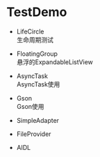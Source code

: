 # TestDemo

* LifeCircle  
生命周期测试


* FloatingGroup  
悬浮的ExpandableListView


* AsyncTask  
AsyncTask使用


* Gson  
Gson使用


* SimpleAdapter


* FileProvider


* AIDL
